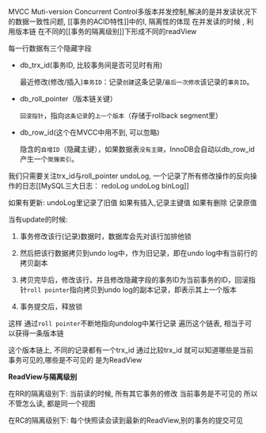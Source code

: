 MVCC Muti-version Concurrent Control多版本并发控制,解决的是并发读状况下的数据一致性问题, [[事务的ACID特性]]中的I, 隔离性的体现
在并发读的时候 , 利用版本链 在不同的[[事务的隔离级别]]下形成不同的readView

每一行数据有三个隐藏字段

- db_trx_id(事务ID, 比较事务间是否可见时有用)

    最近修改(修改/插入)`事务ID`：记录`创建`这条记录/`最后一次修改`该记录的`事务ID`。

- db_roll_pointer（版本链关键）

    `回滚指针`，指向`这条记录`的`上一个版本`（存储于rollback segment里）

- db_row_id(这个在MVCC中用不到, 可以忽略)

    隐含的`自增ID`（隐藏主键），如果数据表`没有主键`，InnoDB会自动以db_row_id产生一个`聚簇索引`。

我们只需要关注trx_id与roll_pointer
undoLog, 一个记录了所有修改操作的反向操作的日志[[MySQL三大日志： redoLog undoLog binLog]]

如果有更新: undoLog里记录了旧值  如果有插入,记录主键值  如果有删除 记录原值

当有update的时候: 

1. 事务修改该行(记录)数据时，数据库会先对该行加排他锁

2. 然后把该行数据拷贝到undo log中，作为旧记录，即在undo log中有当前行的拷贝副本

3. 拷贝完毕后，修改该行，并且修改隐藏字段的事务ID为当前事务的ID，回滚指针`roll pointer`指向拷贝到undo log的副本记录，即表示其上一个版本

4. 事务提交后，释放锁

这样 通过`roll pointer`不断地指向undolog中某行记录 
遍历这个链表, 相当于可以获得一条版本链

这个版本链上, 不同的记录都有一个trx_id  通过比较trx_id 就可以知道哪些是当前事务可见的,哪些是不可见的 是为ReadView

**ReadView与隔离级别**

在RR的隔离级别下: 当前读的时候, 所有其它事务的修改 当前事务是不可见的 所以不管怎么读, 都是同一个视图

在RC的隔离级别下: 每个快照读会读到最新的ReadView,别的事务的提交可见

